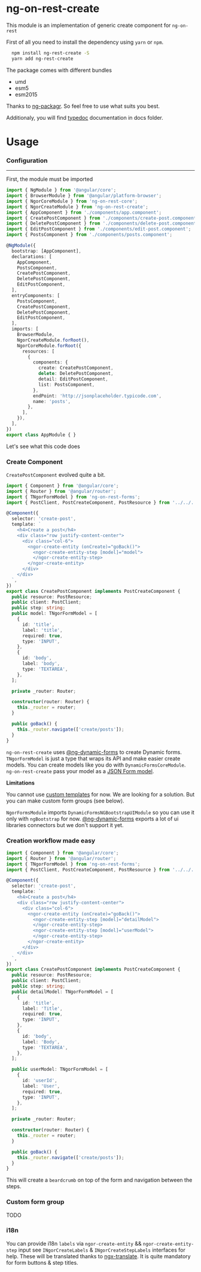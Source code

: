 ng-on-rest-create
========

This module is an implementation of generic create component for `ng-on-rest`

First of all you need to install the dependency using `yarn` or `npm`.

```bash
  npm install ng-rest-create -S
  yarn add ng-rest-create
```

The package comes with different bundles

 - umd
 - esm5
 - esm2015

Thanks to [ng-packagr](https://github.com/dherges/ng-packagr). So feel free to use what suits you best.

Additionaly, you will find [typedoc](https://github.com/TypeStrong/typedoc) documentation in docs folder.

Usage
========

### Configuration
___

First, the module must be imported

```typescript
import { NgModule } from '@angular/core';
import { BrowserModule } from '@angular/platform-browser';
import { NgorCoreModule } from 'ng-on-rest-core';
import { NgorCreateModule } from 'ng-on-rest-create';
import { AppComponent } from './components/app.component';
import { CreatePostComponent } from './components/create-post.component';
import { DeletePostComponent } from './components/delete-post.component';
import { EditPostComponent } from './components/edit-post.component';
import { PostsComponent } from './components/posts.component';

@NgModule({
  bootstrap: [AppComponent],
  declarations: [
    AppComponent,
    PostsComponent,
    CreatePostComponent,
    DeletePostComponent,
    EditPostComponent,
  ],
  entryComponents: [
    PostsComponent,
    CreatePostComponent,
    DeletePostComponent,
    EditPostComponent,
  ],
  imports: [
    BrowserModule,
    NgorCreateModule.forRoot(),
    NgorCoreModule.forRoot({
      resources: [
        {
          components: {
            create: CreatePostComponent,
            delete: DeletePostComponent,
            detail: EditPostComponent,
            list: PostsComponent,
          },
          endPoint: 'http://jsonplaceholder.typicode.com',
          name: 'posts',
        },
      ],
    }),
  ],
})
export class AppModule { }
```

Let's see what this code does

### Create Component

`CreatePostComponent` evolved quite a bit.

```typescript
import { Component } from '@angular/core';
import { Router } from '@angular/router';
import { TNgorFormModel } from 'ng-on-rest-forms';
import { PostClient, PostCreateComponent, PostResource } from '../../../interfaces/components/posts';

@Component({
  selector: 'create-post',
  template: `
    <h4>Create a post</h4>
    <div class="row justify-content-center">
      <div class="col-6">
        <ngor-create-entity (onCreate)="goBack()">
          <ngor-create-entity-step [model]="model">
          </ngor-create-entity-step>
        </ngor-create-entity>
      </div>
    </div>
  `,
})
export class CreatePostComponent implements PostCreateComponent {
  public resource: PostResource;
  public client: PostClient;
  public step: string;
  public model: TNgorFormModel = [
    {
      id: 'title',
      label: 'title',
      required: true,
      type: 'INPUT',
    },
    {
      id: 'body',
      label: 'body',
      type: 'TEXTAREA',
    },
  ];

  private _router: Router;

  constructor(router: Router) {
    this._router = router;
  }

  public goBack() {
    this._router.navigate(['create/posts']);
  }
}
```

`ng-on-rest-create` uses [@ng-dynamic-forms](https://github.com/udos86/ng-dynamic-forms) to create Dynamic forms. `TNgorFormModel` is just a type that wraps its API and make easier create models. You can create models like you do with `DynamicFormsCoreModule`. `ng-on-rest-create` pass your model as a [JSON Form model](https://github.com/udos86/ng-dynamic-forms#json-form-models).

**Limitations**

You cannot use [custom templates](https://github.com/udos86/ng-dynamic-forms#custom-templates) for now. We are looking for a solution. But you can make custom form groups (see below).

`NgorFormsModule` imports `DynamicFormsNGBootstrapUIModule` so you can use it only with `ngBootstrap` for now.  [@ng-dynamic-forms](https://github.com/udos86/ng-dynamic-forms) exports a lot of ui libraries connectors but we don't support it yet.

### Creation workflow made easy

```typescript
import { Component } from '@angular/core';
import { Router } from '@angular/router';
import { TNgorFormModel } from 'ng-on-rest-forms';
import { PostClient, PostCreateComponent, PostResource } from '../../../interfaces/components/posts';

@Component({
  selector: 'create-post',
  template: `
    <h4>Create a post</h4>
    <div class="row justify-content-center">
      <div class="col-6">
        <ngor-create-entity (onCreate)="goBack()">
          <ngor-create-entity-step [model]="detailModel">
          </ngor-create-entity-step>
          <ngor-create-entity-step [model]="userModel">
          </ngor-create-entity-step>
        </ngor-create-entity>
      </div>
    </div>
  `,
})
export class CreatePostComponent implements PostCreateComponent {
  public resource: PostResource;
  public client: PostClient;
  public step: string;
  public detailModel: TNgorFormModel = [
    {
      id: 'title',
      label: 'Title',
      required: true,
      type: 'INPUT',
    },
    {
      id: 'body',
      label: 'Body',
      type: 'TEXTAREA',
    },
  ];

  public userModel: TNgorFormModel = [
    {
      id: 'userId',
      label: 'User',
      required: true,
      type: 'INPUT',
    },
  ];

  private _router: Router;

  constructor(router: Router) {
    this._router = router;
  }

  public goBack() {
    this._router.navigate(['create/posts']);
  }
}
```

This will create a `beardcrumb` on top of the form and navigation between the steps.

### Custom form group

TODO

### i18n

You can provide i18n `labels` via `ngor-create-entity` && `ngor-create-entity-step` input see `INgorCreateLabels` & `INgorCreateStepLabels` interfaces for help. These will be translated thanks to [ngx-translate](https://github.com/ngx-translate/core). It is quite mandatory for form buttons & step titles.
